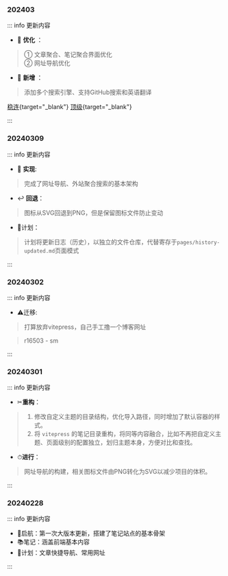 
<!-- ## 2024年 -->

### 202403

::: info <Badge type='tip'>更新内容</Badge>

- 🎨 **优化** ：

> ① 文章聚合、笔记聚合界面优化  
> ② 网址导航优化

- 👏 **新增** ：

> 添加多个搜索引擎、支持GitHub搜索和英语翻译

[稳连](https://xn--9kqq77hqun.me/#/dashboard){target="_blank"} 
[顶级](https://xn--mes358a9urctx.com/#/dashboard){target="_blank"}



:::

### 20240309

::: info 更新内容

-  🎉 **实现**:

> 完成了网址导航、外站聚合搜索的基本架构

- ↩ **回退**：

> 图标从SVG回退到PNG，但是保留图标文件防止变动

- 📝计划：

> 计划将更新日志（历史），以独立的文件仓库，代替寄存于`pages/history-updated.md`页面模式


:::



### 20240302

::: info 更新内容

-  :warning:迁移:

> 打算放弃vitepress，自己手工撸一个博客网址

> r16503 - sm

:::


### 20240301

::: info 更新内容

-  ✂**重构**：

> 1. 修改自定义主题的目录结构，优化导入路径，同时增加了默认容器的样式。  
> 2. 将 `vitepress` 的笔记目录重构，将同等内容融合，比如不再把自定义主题、页面级别的配置独立，划归主题本身，方便对比和查找。  


- ⏱**进行**：

> 网址导航的构建，相关图标文件由PNG转化为SVG以减少项目的体积。


:::


### 20240228

::: info 更新内容

- 🚢启航：第一次大版本更新，搭建了笔记站点的基本骨架
- 📚笔记：涵盖前端基本内容
- 📝计划：文章快捷导航、常用网址

:::
